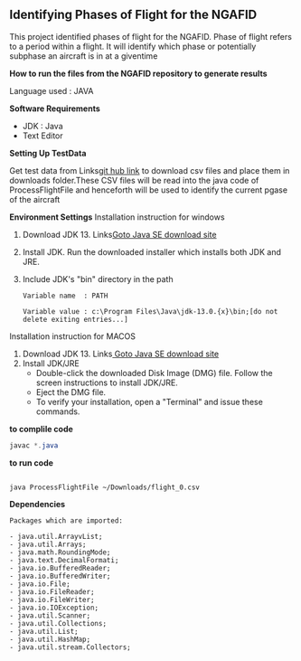 

## Identifying Phases of Flight for the NGAFID

   This project identified phases of flight for the NGAFID. Phase of flight refers to a period within a flight.
   It will identify which phase or potentially subphase an aircraft is in at a giventime


**How to run the files from the NGAFID repository to generate results**


 Language used : JAVA

 **Software Requirements** 

 - JDK : Java
 - Text Editor

  **Setting Up TestData**
   
   Get test data from Links[git hub link](https://github.com/saumya161992/ngafid) to download csv files and place them in downloads folder.These CSV files will be read into the java code of ProcessFlightFile and henceforth will be used to identify the current pgase of the aircraft
  





**Environment Settings**
  Installation instruction for windows

1. Download JDK 13. Links[Goto Java SE download site](https://www.oracle.com/java/technologies/javase-downloads.html) 
2. Install JDK. Run the downloaded installer which installs both JDK and JRE.
3. Include JDK's "bin" directory in the path
  
    ```
   Variable name  : PATH

   Variable value : c:\Program Files\Java\jdk-13.0.{x}\bin;[do not delete exiting entries...]
   
   ```
  Installation instruction for MACOS

1. Download JDK 13. Links[ Goto Java SE download site ](https://www.oracle.com/java/technologies/javase-downloads.html) 
2.  Install JDK/JRE
    - Double-click the downloaded Disk Image (DMG) file. Follow the screen instructions to install JDK/JRE.
    - Eject the DMG file.
    - To verify your installation, open a "Terminal" and issue these commands. 

__to complile code__


```JAVA
javac *.java

```
__to run code__

```

java ProcessFlightFile ~/Downloads/flight_0.csv

```



   **Dependencies**

    Packages which are imported:
 
    - java.util.ArrayvList;
    - java.util.Arrays;
    - java.math.RoundingMode;
    - java.text.DecimalFormati;
    - java.io.BufferedReader;
    - java.io.BufferedWriter;
    - java.io.File;
    - java.io.FileReader;
    - java.io.FileWriter;
    - java.io.IOException;
    - java.util.Scanner;
    - java.util.Collections;
    - java.util.List;
    - java.util.HashMap;
    - java.util.stream.Collectors;

